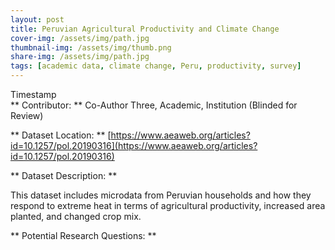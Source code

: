 ```yaml
---
layout: post
title: Peruvian Agricultural Productivity and Climate Change
cover-img: /assets/img/path.jpg
thumbnail-img: /assets/img/thumb.png
share-img: /assets/img/path.jpg
tags: [academic data, climate change, Peru, productivity, survey]
---
```


Timestamp	
** Contributor: ** Co-Author Three, Academic, Institution (Blinded for Review)

** Dataset Location: ** [https://www.aeaweb.org/articles?id=10.1257/pol.20190316](https://www.aeaweb.org/articles?id=10.1257/pol.20190316)

** Dataset Description: **

This dataset includes microdata from Peruvian households and how they respond to extreme heat in terms of agricultural productivity, increased area planted, and changed crop mix.

** Potential Research Questions: **


